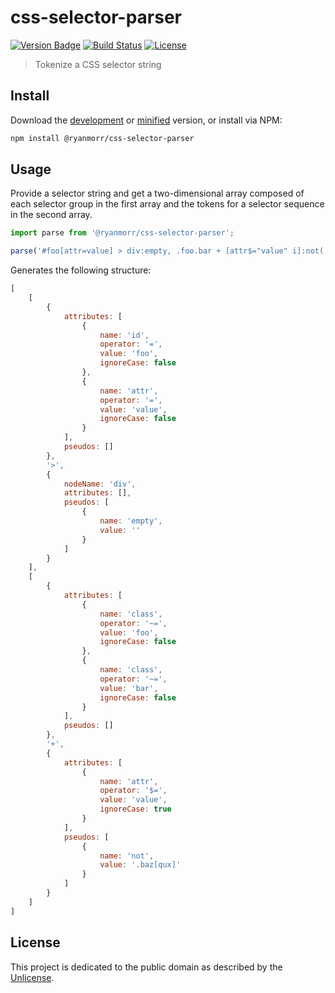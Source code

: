 # css-selector-parser

[![Version Badge][version-image]][project-url]
[![Build Status][build-image]][build-url]
[![License][license-image]][license-url]

> Tokenize a CSS selector string

## Install

Download the [development](http://github.com/ryanmorr/css-selector-parser/raw/master/dist/parse.js) or [minified](http://github.com/ryanmorr/css-selector-parser/raw/master/dist/parse.min.js) version, or install via NPM:

``` sh
npm install @ryanmorr/css-selector-parser
```

## Usage

Provide a selector string and get a two-dimensional array composed of each selector group in the first array and the tokens for a selector sequence in the second array.

``` javascript
import parse from '@ryanmorr/css-selector-parser';

parse('#foo[attr=value] > div:empty, .foo.bar + [attr$="value" i]:not(.baz[qux])');
```

Generates the following structure:

``` javascript
[
    [
        {
            attributes: [
                {
                    name: 'id',
                    operator: '=',
                    value: 'foo',
                    ignoreCase: false
                },
                {
                    name: 'attr',
                    operator: '=',
                    value: 'value',
                    ignoreCase: false
                }
            ],
            pseudos: []
        },
        '>',
        {
            nodeName: 'div',
            attributes: [],
            pseudos: [
                {
                    name: 'empty',
                    value: ''
                }
            ]
        }
    ],
    [
        {
            attributes: [
                {
                    name: 'class',
                    operator: '~=',
                    value: 'foo',
                    ignoreCase: false
                },
                {
                    name: 'class',
                    operator: '~=',
                    value: 'bar',
                    ignoreCase: false
                }
            ],
            pseudos: []
        },
        '+',
        {
            attributes: [
                {
                    name: 'attr',
                    operator: '$=',
                    value: 'value',
                    ignoreCase: true
                }
            ],
            pseudos: [
                {
                    name: 'not',
                    value: '.baz[qux]'
                }
            ]
        }
    ]
]
```

## License

This project is dedicated to the public domain as described by the [Unlicense](http://unlicense.org/).

[project-url]: https://github.com/ryanmorr/css-selector-parser
[version-image]: https://badge.fury.io/gh/ryanmorr%2Fcss-selector-parser.svg
[build-url]: https://travis-ci.org/ryanmorr/css-selector-parser
[build-image]: https://travis-ci.org/ryanmorr/css-selector-parser.svg
[license-image]: https://img.shields.io/badge/license-Unlicense-blue.svg
[license-url]: UNLICENSE